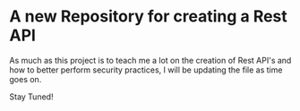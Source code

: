 # A new Repository for creating a Rest API

As much as this project is to teach me a lot on the creation of Rest API's and how to better perform security practices, I will be updating
the file as time goes on.

Stay Tuned!
